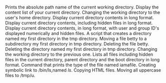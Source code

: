 Prints the absolute path name of the current working directory.
Display the content list of your current directory.
Changing the working directory to the user's home directory.
Display current directory contents in long format.
Display current directory contents, including hidden files in long format.
Display current directory contents, in long format, with user and group ID's displayed numerically and hidden files.
A script that creates a directory named my first directory in the tmp directory.
Moving a file betty to a subdirectory my first directory in tmp directory.
Deleting the file betty.
Deleting the directory named my first directory in tmp directory.
Changing the working directory to the previous one.
Lists all files including hidden files in the current directory, parent directory and the boot directory in long format.
Command that prints the type of the file named iamafile.
Creating  symbolic link to /bin/ls,named _ls_.
Copying HTML files.
Moving all uppercase files to /tmp/u.
